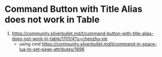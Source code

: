 
# Command Button with Title Alias does not work in Table

1. https://community.silverbullet.md/t/command-button-with-title-alias-does-not-work-in-table/1701/4?u=chenzhu-xie
   - using cmd https://community.silverbullet.md/t/command-in-space-lua-to-set-page-attributes/1696
